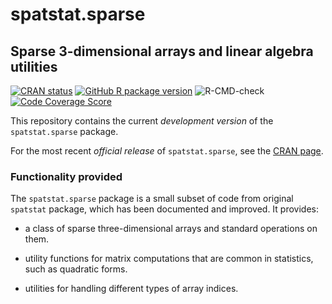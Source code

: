 # spatstat.sparse

## Sparse 3-dimensional arrays and linear algebra utilities

[![CRAN status](http://www.r-pkg.org/badges/version/spatstat.sparse)](http://CRAN.R-project.org/package=spatstat.sparse)
[![GitHub R package version](https://img.shields.io/github/r-package/v/spatstat/spatstat.sparse)](https://github.com/spatstat/spatstat.sparse)
![R-CMD-check](https://github.com/spatstat/spatstat.sparse/workflows/R-CMD-check/badge.svg)
[![Code Coverage Score](https://codecov.io/github/spatstat/spatstat.sparse/coverage.svg?branch=master)](https://codecov.io/github/spatstat/spatstat.sparse?branch=master)

This repository contains the current _development version_ of the
`spatstat.sparse` package.

For the most recent _official release_ of `spatstat.sparse`,
see the [CRAN page](https://CRAN.R-project.org/package=spatstat.sparse). 

### Functionality provided

The `spatstat.sparse` package is a small subset of code from
original `spatstat` package, which has been documented and improved.
It provides:

  - a class of sparse three-dimensional arrays
    and standard operations on them.

  - utility functions for matrix computations
    that are common in statistics,
    such as quadratic forms.

  - utilities for handling different types of array indices.